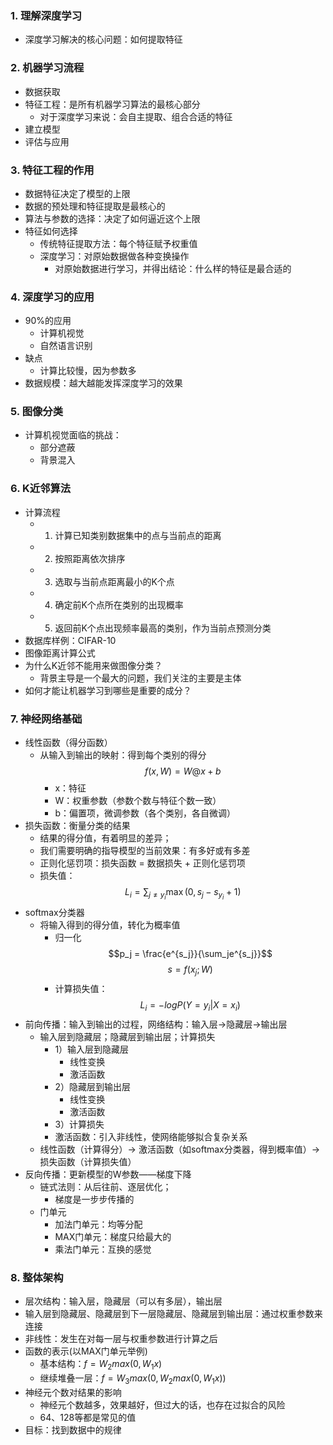### 1. 理解深度学习
- 深度学习解决的核心问题：如何提取特征

### 2. 机器学习流程
- 数据获取
- 特征工程：是所有机器学习算法的最核心部分
  - 对于深度学习来说：会自主提取、组合合适的特征
- 建立模型
- 评估与应用

### 3. 特征工程的作用
- 数据特征决定了模型的上限
- 数据的预处理和特征提取是最核心的
- 算法与参数的选择：决定了如何逼近这个上限
- 特征如何选择
  - 传统特征提取方法：每个特征赋予权重值
  - 深度学习：对原始数据做各种变换操作
    - 对原始数据进行学习，并得出结论：什么样的特征是最合适的

### 4. 深度学习的应用
- 90%的应用
  - 计算机视觉
  - 自然语言识别
- 缺点
  - 计算比较慢，因为参数多
- 数据规模：越大越能发挥深度学习的效果

### 5. 图像分类
- 计算机视觉面临的挑战：
  - 部分遮蔽
  - 背景混入 

### 6. K近邻算法
- 计算流程
  - 1. 计算已知类别数据集中的点与当前点的距离
  - 2. 按照距离依次排序
  - 3. 选取与当前点距离最小的K个点
  - 4. 确定前K个点所在类别的出现概率
  - 5. 返回前K个点出现频率最高的类别，作为当前点预测分类
- 数据库样例：CIFAR-10
- 图像距离计算公式
- 为什么K近邻不能用来做图像分类？
  - 背景主导是一个最大的问题，我们关注的主要是主体
- 如何才能让机器学习到哪些是重要的成分？

### 7. 神经网络基础
- 线性函数（得分函数）
  - 从输入到输出的映射：得到每个类别的得分$$f(x, W)=W@x+b$$
    - x：特征
    - W：权重参数（参数个数与特征个数一致）
    - b：偏置项，微调参数（各个类别，各自微调）
- 损失函数：衡量分类的结果
  - 结果的得分值，有着明显的差异；
  - 我们需要明确的指导模型的当前效果：有多好或有多差
  - 正则化惩罚项：损失函数 = 数据损失 + 正则化惩罚项
  - 损失值：$$L_i = \sum_{j \neq y_i} \max(0, s_j - s_{y_i} + 1)$$
- softmax分类器
  - 将输入得到的得分值，转化为概率值
    - 归一化 $$p_j = \frac{e^{s_j}}{\sum_je^{s_j}}$$ $$s=f(x_j;W)$$
    - 计算损失值：$$L_i=-logP(Y=y_i|X=x_i)$$
- 前向传播：输入到输出的过程，网络结构：输入层->隐藏层->输出层
  - 输入层到隐藏层；隐藏层到输出层；计算损失
    - 1）输入层到隐藏层
      - 线性变换
      - 激活函数
    - 2）隐藏层到输出层
      - 线性变换
      - 激活函数
    - 3）计算损失
    - 激活函数：引入非线性，使网络能够拟合复杂关系
  - 线性函数（计算得分）-> 激活函数（如softmax分类器，得到概率值）->损失函数（计算损失值）
- 反向传播：更新模型的W参数——梯度下降
  - 链式法则：从后往前、逐层优化；
    - 梯度是一步步传播的
  - 门单元
    - 加法门单元：均等分配
    - MAX门单元：梯度只给最大的
    - 乘法门单元：互换的感觉

### 8. 整体架构
- 层次结构：输入层，隐藏层（可以有多层），输出层
- 输入层到隐藏层、隐藏层到下一层隐藏层、隐藏层到输出层：通过权重参数来连接
- 非线性：发生在对每一层与权重参数进行计算之后
- 函数的表示(以MAX门单元举例)
  - 基本结构：$f=W_2max(0, W_1x)$
  - 继续堆叠一层：$f=W_3max(0, W_2max(0, W_1x))$
- 神经元个数对结果的影响
  - 神经元个数越多，效果越好，但过大的话，也存在过拟合的风险
  - 64、128等都是常见的值
- 目标：找到数据中的规律